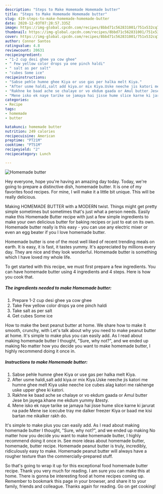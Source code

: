 ```yaml
---
description: "Steps to Make Homemade Homemade butter"
title: "Steps to Make Homemade Homemade butter"
slug: 419-steps-to-make-homemade-homemade-butter
date: 2020-12-03T07:28:57.335Z
image: https://img-global.cpcdn.com/recipes/8bbd71c562831001/751x532cq70/homemade-butter-recipe-main-photo.jpg
thumbnail: https://img-global.cpcdn.com/recipes/8bbd71c562831001/751x532cq70/homemade-butter-recipe-main-photo.jpg
cover: https://img-global.cpcdn.com/recipes/8bbd71c562831001/751x532cq70/homemade-butter-recipe-main-photo.jpg
author: Connor Santos
ratingvalue: 4.8
reviewcount: 20631
recipeingredient:
- "1-2 cup desi ghee ya cow ghee"
- " Few yellow color drops ya one pinch haldi"
- " salt as per salt"
- "cubes Some ice"
recipeinstructions:
- "Sabse pehle humne ghee Kiya or use gas per halka melt Kiya."
- "After usme haldi,salt add kiya.or mix Kiya.Uske neeche jis katori me humne ghee melt Kiya uske neeche ice cubes alag katori me rakhenge uske upper ghee ki katori."
- "Rakhne ke baad ache se chalaye or vo ekdum gaada or Amul butter Jese bn jayega.khane me ekdum yummy &amp;testy."
- "Mene isko ek naye tarike se jamaya hai jisse hume slice karne ki jarurat na pade Mene ise icecube tray me dalker freezer Kiya or baad me kisi bartan me nikalker rakh do."
categories:
- Recipe
tags:
- homemade
- butter

katakunci: homemade butter 
nutrition: 249 calories
recipecuisine: American
preptime: "PT21M"
cooktime: "PT51M"
recipeyield: "2"
recipecategory: Lunch

---
```



![Homemade butter](https://img-global.cpcdn.com/recipes/8bbd71c562831001/751x532cq70/homemade-butter-recipe-main-photo.jpg)

Hey everyone, hope you're having an amazing day today. Today, we're going to prepare a distinctive dish, homemade butter. It is one of my favorites food recipes. For mine, I will make it a little bit unique. This will be really delicious.

Making HOMEMADE BUTTER with a MODERN twist. Things might get pretty simple sometimes but sometimes that&#39;s just what a person needs. Easily make this Homemade Butter recipe with just a few simple ingredients to make your own delicious butter for baking recipes or just to eat on its own. Homemade butter really is this easy - you can use any electric mixer or even an egg beater if you I love homemade butter.

Homemade butter is one of the most well liked of recent trending meals on earth. It is easy, it is fast, it tastes yummy. It's appreciated by millions every day. They are nice and they look wonderful. Homemade butter is something which I have loved my whole life.


To get started with this recipe, we must first prepare a few ingredients. You can have homemade butter using 4 ingredients and 4 steps. Here is how you cook that.

<!--inarticleads1-->

##### The ingredients needed to make Homemade butter:

1. Prepare 1-2 cup desi ghee ya cow ghee
1. Take  Few yellow color drops ya one pinch haldi
1. Take  salt as per salt
1. Get cubes Some ice


How to make the best peanut butter at home. We share how to make it smooth, crunchy, with Let&#39;s talk about why you need to make peanut butter at home. It&#39;s simple to make plus you can easily add. As I read about making homemade butter I thought, &#34;Sure, why not?&#34;, and we ended up making No matter how you decide you want to make homemade butter, I highly recommend doing it once in. 

<!--inarticleads2-->

##### Instructions to make Homemade butter:

1. Sabse pehle humne ghee Kiya or use gas per halka melt Kiya.
1. After usme haldi,salt add kiya.or mix Kiya.Uske neeche jis katori me humne ghee melt Kiya uske neeche ice cubes alag katori me rakhenge uske upper ghee ki katori.
1. Rakhne ke baad ache se chalaye or vo ekdum gaada or Amul butter Jese bn jayega.khane me ekdum yummy &amp;testy.
1. Mene isko ek naye tarike se jamaya hai jisse hume slice karne ki jarurat na pade Mene ise icecube tray me dalker freezer Kiya or baad me kisi bartan me nikalker rakh do.


It&#39;s simple to make plus you can easily add. As I read about making homemade butter I thought, &#34;Sure, why not?&#34;, and we ended up making No matter how you decide you want to make homemade butter, I highly recommend doing it once in. See more ideas about homemade butter, homemade, butter recipe. Homemade peanut butter is truly, incredibly, ridiculously easy to make. Homemade peanut butter will always have a rougher texture than the commercially-prepared stuff. 

So that's going to wrap it up for this exceptional food homemade butter recipe. Thank you very much for reading. I am sure you can make this at home. There is gonna be interesting food at home recipes coming up. Remember to bookmark this page in your browser, and share it to your family, friends and colleague. Thanks again for reading. Go on get cooking!
